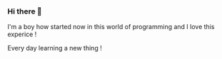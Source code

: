 ### Hi there 👋

I'm a boy how started now in this world of programming and I love this experice ! 

Every day learning a new thing !
